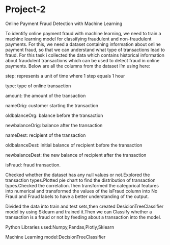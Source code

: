 # Project-2
Online Payment Fraud Detection with Machine Learning

To identify online payment fraud with machine learning, we need to train a machine learning model for classifying fraudulent and non-fraudulent payments. For this, we need a dataset containing information about online payment fraud, so that we can understand what type of transactions lead to fraud. For this task i collected the data which contains historical information about fraudulent transactions which can be used to detect fraud in online payments. Below are all the columns from the dataset I’m using here:

step: represents a unit of time where 1 step equals 1 hour

type: type of online transaction

amount: the amount of the transaction

nameOrig: customer starting the transaction

oldbalanceOrg: balance before the transaction

newbalanceOrig: balance after the transaction

nameDest: recipient of the transaction

oldbalanceDest: initial balance of recipient before the transaction

newbalanceDest: the new balance of recipient after the transaction

isFraud: fraud transaction.

Checked whether the dataset has any null values or not.Explored the transaction types.Plotted pie chart to find the distribution of transaction types.Checked the correlation.Then transformed the categorical features into numerical and transformed the values of the isFraud column into No Fraud and Fraud labels to have a better understanding of the output.

Divided the data into train and test sets,then created DesicionTreeClassifier model by using Sklearn and trained it.Then we can Classify whether a transaction is a fraud or not by feeding about a transaction into the model.

Python Libraries used:Numpy,Pandas,Plotly,Sklearn

Machine Learning model:DecisionTreeClassifier
